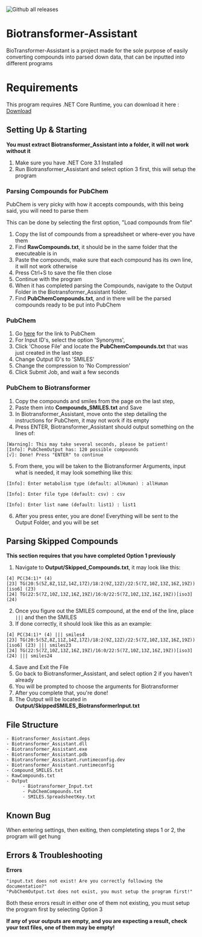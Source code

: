 ![Github all releases](https://img.shields.io/github/downloads/KuebV/Biotransformer-Assistant/total.svg)
# Biotransformer-Assistant
BioTransformer-Assistant is a project made for the sole purpose of easily converting compounds into parsed down data, that can be inputted into different programs

# Requirements
This program requires .NET Core Runtime, you can download it here : [Download](https://dotnet.microsoft.com/download/dotnet/thank-you/runtime-3.1.19-windows-x64-installer)

## Setting Up & Starting

**You must extract Biotransformer_Assistant into a folder, it will not work without it**

1. Make sure you have .NET Core 3.1 Installed
2. Run Biotransformer_Assistant and select option 3 first, this will setup the program

### Parsing Compounds for PubChem
PubChem is very picky with how it accepts compounds, with this being said, you will need to parse them

This can be done by selecting the first option, "Load compounds from file"

1. Copy the list of compounds from a spreadsheet or where-ever you have them
2. Find **RawCompounds.txt**, it should be in the same folder that the executeable is in
3. Paste the compounds, make sure that each compound has its own line, it will not work otherwise
4. Press Ctrl+S to save the file then close
5. Continue with the program
6. When it has completed parsing the Compounds, navigate to the Output Folder in the Biotransformer_Assistant folder.
7. Find **PubChemCompounds.txt**, and in there will be the parsed compounds ready to be put into PubChem

### PubChem
1. Go [here](https://pubchem.ncbi.nlm.nih.gov/idexchange/idexchange.cgi) for the link to PubChem
2. For Input ID's, select the option 'Synonyms',
3. Click 'Choose File' and locate the **PubChemCompounds.txt** that was just created in the last step
4. Change Output ID's to 'SMILES'
5. Change the compression to 'No Compression'
6. Click Submit Job, and wait a few seconds

### PubChem to Biotransformer
1. Copy the compounds and smiles from the page on the last step,
2. Paste them into **Compounds_SMILES.txt** and Save
3. In Biotransformer_Assistant, move onto the step detailing the instructions for PubChem, it may not work if its empty
4. Press ENTER, Biotransformer_Assistant should output something on the lines of:
```
[Warning]: This may take several seconds, please be patient!
[Info]: PubChemOutput has: 120 possible compounds
[√]: Done! Press "ENTER" to continue
```
5. From there, you will be taken to the Biotransformer Arguments, input what is needed, it may look something like this:
```
[Info]: Enter metabolism type (default: allHuman) : allHuman

[Info]: Enter file type (default: csv) : csv

[Info]: Enter list name (default: list1) : list1
```
6. After you press enter, you are done! Everything will be sent to the Output Folder, and you will be set

## Parsing Skipped Compounds
**This section requires that you have completed Option 1 previously**
1. Navigate to **Output/Skipped_Compounds.txt**, it may look like this:
```
[4] PC(34:1)* (4)
[23] TG(20:5(5Z,8Z,11Z,14Z,17Z)/18:2(9Z,12Z)/22:5(7Z,10Z,13Z,16Z,19Z))[iso6] (23)
[24] TG(22:5(7Z,10Z,13Z,16Z,19Z)/16:0/22:5(7Z,10Z,13Z,16Z,19Z))[iso3] (24)
```
2. Once you figure out the SMILES compound, at the end of the line, place `|||` and then the SMILES
3. If done correctly, it should look like this as an example:
```
[4] PC(34:1)* (4) ||| smiles4
[23] TG(20:5(5Z,8Z,11Z,14Z,17Z)/18:2(9Z,12Z)/22:5(7Z,10Z,13Z,16Z,19Z))[iso6] (23) ||| smiles23
[24] TG(22:5(7Z,10Z,13Z,16Z,19Z)/16:0/22:5(7Z,10Z,13Z,16Z,19Z))[iso3] (24) ||| smiles24
```
4. Save and Exit the File
5. Go back to Biotransformer_Assistant, and select option 2 if you haven't already
6. You will be prompted to choose the arguments for Biotransformer
7. After you complete that, you're done! 
8. The Output will be located in **Output/SkippedSMILES_BiotransformerInput.txt**

## File Structure
```
- Biotransformer_Assistant.deps
- Biotransformer_Assistant.dll
- Biotransformer_Assistant.exe
- Biotransformer_Assistant.pdb
- Biotransformer_Assistant.runtimeconfig.dev
- Biotransformer_Assistant.runtimeconfig
- Compound_SMILES.txt
- RawCompounds.txt
- Output
      - Biotransformer_Input.txt
      - PubChemCompounds.txt
      - SMILES.SpreadsheetKey.txt
```

## Known Bug
When entering settings, then exiting, then completeting steps 1 or 2, the program will get hung

## Errors & Troubleshooting
**Errors**

    "input.txt does not exist! Are you correctly following the documentation?"
    "PubChemOutput.txt does not exist, you must setup the program first!"
Both these errors result in either one of them not existing, you must setup the program first by selecting Option 3

**If any of your outputs are empty, and you are expecting a result, check your text files, one of them may be empty!**

